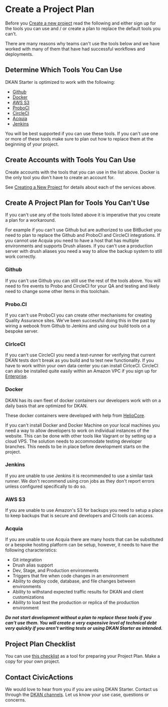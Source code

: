 # Create a Project Plan

Before you [Create a new project](creating-a-new-project.md) read the following and either sign up for the tools you can use and / or create a plan to replace the default tools you can't.

There are many reasons why teams can't use the tools below and we have worked with many of them that have had successful workflows and deployments.

## Determine Which Tools You Can Use

DKAN Starter is optimized to work with the following:

* [Github](http://github.com)
* [Docker](http://docker.io)
* [AWS S3](https://aws.amazon.com/s3/)
* [ProboCI](http://probo.ci)
* [CircleCI](http://circleci.com)
* [Acquia](http://acquia.com)
* [Jenkins](https://jenkins.io)

You will be best supported if you can use these tools. If you can't use one or more of these tools make sure to plan out how to replace them at the beginning of your project.

## Create Accounts with Tools You Can Use

Create accounts with the tools that you can use in the list above. Docker is the only tool you don't have to create an account for.

See [Creating a New Project](creating-a-new-project.md) for details about each of the services above.

## Create A Project Plan for Tools You Can't Use

If you can't use any of the tools listed above it is imperative that you create a plan for a workaround.

For example if you can't use Github but are authorized to use BitBucket you need to plan to replace the Github and ProboCI and CircleCI integrations. If you cannot use Acquia you need to have a host that has multiple environments and supports Drush aliases. If you can't use a production server with drush aliases you need a way to allow the backup system to still work correctly.

### Github
If you can't use Github you can still use the rest of the tools above. You will need to fire events to Probo and CircleCI for your QA and testing and likely need to change some other items in this toolchain.

### Probo.CI

If you can't use ProboCI you can create other mechanisms for creating Quality Assurance sites. We've been successful doing this in the past by wiring a webook from Github to Jenkins and using our build tools on a bespoke server.

### CirlceCI

If you can't use CircleCI you need a test-runner for verifying that current DKAN tests don't break as you build and to test new functionality. If you have to work within your own data center you can install CirlceCI. CircleCI can also be installed quite easily within an Amazon VPC if you sign up for [Enterprise](https://circleci.com/enterprise/).

### Docker

DKAN has its own fleet of docker containers our developers work with on a daily basis that are optimized for DKAN.

These docker containers were developed with help from [HelioCore](https://heliocore.com/).

If you can't install Docker and Docker Machine on your local machines you need a way to allow developers to work on individual instances of the website. This can be done with other tools like Vagrant or by setting up a cloud VPS. The solution needs to accommodate testing developer branches. This needs to be in place before development starts on the project.

### Jenkins
If you are unable to use Jenkins it is recommended to use a similar task runner. We don't recommend using cron jobs as they don't report errors unless configured specifically to do so.

### AWS S3
If you are unable to use Amazon's S3 for backups you need to setup a place to keep backups that is secure and developers and CI tools can access.

### Acquia
If you are unable to use Acquia there are many hosts that can be substituted or a bespoke hosting platform can be setup, however, it needs to have the following characteristics:

* Git integration
* Drush alias support
* Dev, Stage, and Production environments
* Triggers that fire when code changes in an environment
* Ability to deploy code, database, and file changes between environments
* Ability to withstand expected traffic results for DKAN and client customizations
* Ability to load test the production or replica of the production environment

***Do not start development without a plan to replace these tools if you can't use them. You will create a very expensive level of technical debt very quickly if you aren't writing tests or using DKAN Starter as intended.***

## Project Plan Checklist

You can use [this checklist](https://docs.google.com/spreadsheets/d/167rJVtwfg5S5kBdsbr34i27nDR3-u8Ligh4lypobips/edit#gid=0) as a tool for preparing your Project Plan. Make a copy for your own project.

## Contact CivicActions

We would love to hear from you if you are using DKAN Starter. Contact us through the [DKAN channels](https://getdkan.com/community). Let us know your use case, questions or concerns.
